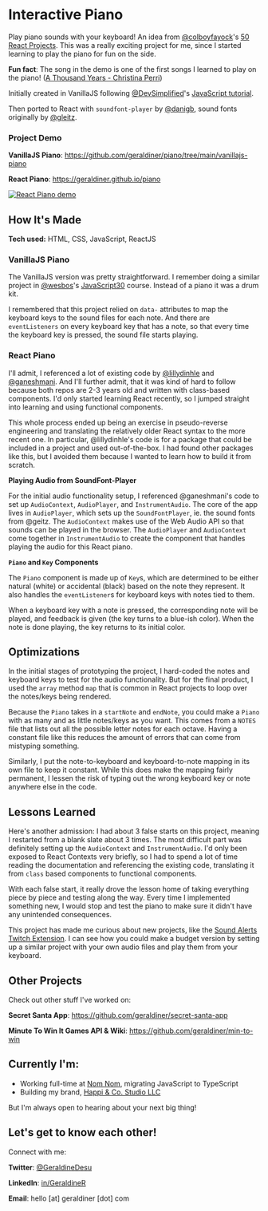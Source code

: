 # Interactive Piano

Play piano sounds with your keyboard! An idea from [@colboyfayock](https://twitter.com/colbyfayock)'s [50 React Projects](https://50reactprojects.com/). This was a really exciting project for me, since I started learning to play the piano for fun on the side.

**Fun fact**: The song in the demo is one of the first songs I learned to play on the piano! ([A Thousand Years - Christina Perri](https://www.youtube.com/watch?v=rtOvBOTyX00))

Initially created in VanillaJS following [@DevSimplified](https://twitter.com/devsimplified)'s [JavaScript tutorial](https://www.youtube.com/watch?v=vjco5yKZpU8).

Then ported to React with `soundfont-player` by [@danigb](https://github.com/danigb/soundfont-player), sound fonts originally by [@gleitz](https://github.com/gleitz/midi-js-soundfonts).

### Project Demo

**VanillaJS Piano**: https://github.com/geraldiner/piano/tree/main/vanillajs-piano

**React Piano**: https://geraldiner.github.io/piano

[![React Piano demo](https://res.cloudinary.com/marcomontalbano/image/upload/v1628839075/video_to_markdown/images/streamable--1od18g-c05b58ac6eb4c4700831b2b3070cd403.jpg)](https://streamable.com/vvkeks "React Piano demo")

## How It's Made

**Tech used:** HTML, CSS, JavaScript, ReactJS

### VanillaJS Piano

The VanillaJS version was pretty straightforward. I remember doing a similar project in [@wesbos](https://twitter.com/wesbos)'s [JavaScript30](https://javascript30.com/) course. Instead of a piano it was a drum kit.

I remembered that this project relied on `data-` attributes to map the keyboard keys to the sound files for each note. And there are `eventListeners` on every keyboard key that has a note, so that every time the keyboard key is pressed, the sound file starts playing.

### React Piano

I'll admit, I referenced a lot of existing code by [@lillydinhle](https://github.com/lillydinhle/react-piano-component) and [@ganeshmani](https://github.com/ganeshmani/react-piano-hooks). And I'll further admit, that it was kind of hard to follow because both repos are 2-3 years old and written with class-based components. I'd only started learning React recently, so I jumped straight into learning and using functional components.

This whole process ended up being an exercise in pseudo-reverse engineering and translating the relatively older React syntax to the more recent one. In particular, @lillydinhle's code is for a package that could be included in a project and used out-of-the-box. I had found other packages like this, but I avoided them because I wanted to learn how to build it from scratch.

**Playing Audio from SoundFont-Player**

For the initial audio functionality setup, I referenced @ganeshmani's code to set up `AudioContext`, `AudioPlayer`, and `InstrumentAudio`. The core of the app lives in `AudioPlayer`, which sets up the `SoundFontPlayer`, ie. the sound fonts from @geitz. The `AudioContext` makes use of the Web Audio API so that sounds can be played in the browser. The `AudioPlayer` and `AudioContext` come together in `InstrumentAudio` to create the component that handles playing the audio for this React piano.

**`Piano` and `Key` Components**

The `Piano` component is made up of `Key`s, which are determined to be either natural (white) or accidental (black) based on the note they represent. It also handles the `eventListener`s for keyboard keys with notes tied to them.

When a keyboard key with a note is pressed, the corresponding note will be played, and feedback is given (the key turns to a blue-ish color). When the note is done playing, the key returns to its initial color.

## Optimizations

In the initial stages of prototyping the project, I hard-coded the notes and keyboard keys to test for the audio functionality. But for the final product, I used the `array` method `map` that is common in React projects to loop over the notes/keys being rendered.

Because the `Piano` takes in a `startNote` and `endNote`, you could make a `Piano` with as many and as little notes/keys as you want. This comes from a `NOTES` file that lists out all the possible letter notes for each octave. Having a constant file like this reduces the amount of errors that can come from mistyping something.

Similarly, I put the note-to-keyboard and keyboard-to-note mapping in its own file to keep it constant. While this does make the mapping fairly permanent, I lessen the risk of typing out the wrong keyboard key or note anywhere else in the code.

## Lessons Learned

Here's another admission: I had about 3 false starts on this project, meaning I restarted from a blank slate about 3 times. The most difficult part was definitely setting up the `AudioContext` and `InstrumentAudio`. I'd only been exposed to React Contexts very briefly, so I had to spend a lot of time reading the documentation and referencing the existing code, translating it from `class` based components to functional components.

With each false start, it really drove the lesson home of taking everything piece by piece and testing along the way. Every time I implemented something new, I would stop and test the piano to make sure it didn't have any unintended consequences.

This project has made me curious about new projects, like the [Sound Alerts Twitch Extension](https://soundalerts.com/). I can see how you could make a budget version by setting up a similar project with your own audio files and play them from your keyboard.
















## Other Projects

Check out other stuff I've worked on:

**Secret Santa App**: https://github.com/geraldiner/secret-santa-app

**Minute To Win It Games API & Wiki**: https://github.com/geraldiner/min-to-win

## Currently I'm:

- Working full-time at <a target="_blank" href="https://nomnomnow.com">Nom Nom</a>, migrating JavaScript to TypeScript
- Building my brand, <a target="_blank" href="https://happiandco.com">Happi & Co. Studio LLC</a>

But I'm always open to hearing about your next big thing!

## Let's get to know each other!

Connect with me:

**Twitter**: [@GeraldineDesu](https://twitter.com/geraldinedesu)

**LinkedIn**: [in/GeraldineR](https://linkedin.com/in/geraldiner)

**Email**: hello [at] geraldiner [dot] com
